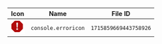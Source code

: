 | Icon | Name | File ID |
| ---  | ---  | ---     |
| ![](console.erroricon.png) | `console.erroricon` | `1715859669443758926` |
